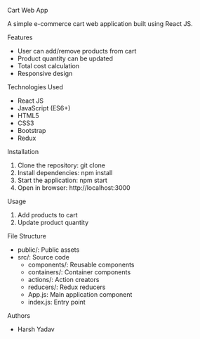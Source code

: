 Cart Web App

A simple e-commerce cart web application built using React JS.


Features

- User can add/remove products from cart
- Product quantity can be updated
- Total cost calculation
- Responsive design

Technologies Used

- React JS
- JavaScript (ES6+)
- HTML5
- CSS3
- Bootstrap
- Redux 


Installation

1. Clone the repository: git clone 
2. Install dependencies: npm install
3. Start the application: npm start
4. Open in browser: http://localhost:3000


Usage

1. Add products to cart
2. Update product quantity



File Structure

- public/: Public assets
- src/: Source code
    - components/: Reusable components
    - containers/: Container components
    - actions/: Action creators
    - reducers/: Redux reducers
    - App.js: Main application component
    - index.js: Entry point

Authors

- Harsh Yadav
